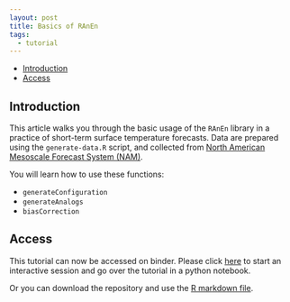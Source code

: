 ```yaml
---
layout: post
title: Basics of RAnEn
tags:
  - tutorial
---
```


<!-- vim-markdown-toc GitLab -->

* [Introduction](#introduction)
* [Access](#access)

<!-- vim-markdown-toc -->

Introduction
------------

This article walks you through the basic usage of the `RAnEn` library in a practice of short-term surface temperature forecasts. Data are prepared using the `generate-data.R` script, and collected from [North American Mesoscale Forecast System (NAM)](https://www.ncdc.noaa.gov/data-access/model-data/model-datasets/north-american-mesoscale-forecast-system-nam).

You will learn how to use these functions:

-   `generateConfiguration`
-   `generateAnalogs`
-   `biasCorrection`

Access
------------

This tutorial can now be accessed on binder. Please click [here](https://mybinder.org/v2/gh/Weiming-Hu/AnalogsEnsemble/master) to start an interactive session and go over the tutorial in a python notebook.

Or you can download the repository and use the [R markdown file](https://github.com/Weiming-Hu/AnalogsEnsemble/blob/master/RAnalogs/examples/demo-1_AnEn-basics.Rmd).
